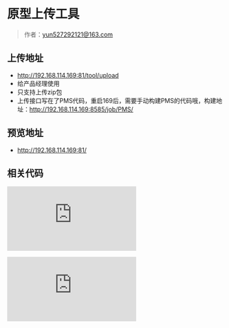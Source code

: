# 原型上传工具

> 作者：yun527292121@163.com

## 上传地址

- http://192.168.114.169:81/tool/upload
- 给产品经理使用
- 只支持上传zip包
- 上传接口写在了PMS代码，重启169后，需要手动构建PMS的代码哦，构建地址：http://192.168.114.169:8585/job/PMS/

## 预览地址
- http://192.168.114.169:81/

## 相关代码
![](http://showdoc.zehui.local/server/index.php?s=/api/attachment/visitFile/sign/6d0d0ba540ea99d8d69ed0e61a40fb07&showdoc=.jpg)

![](http://showdoc.zehui.local/server/index.php?s=/api/attachment/visitFile/sign/782d4097b1db559f573498150afbcf81&showdoc=.jpg)